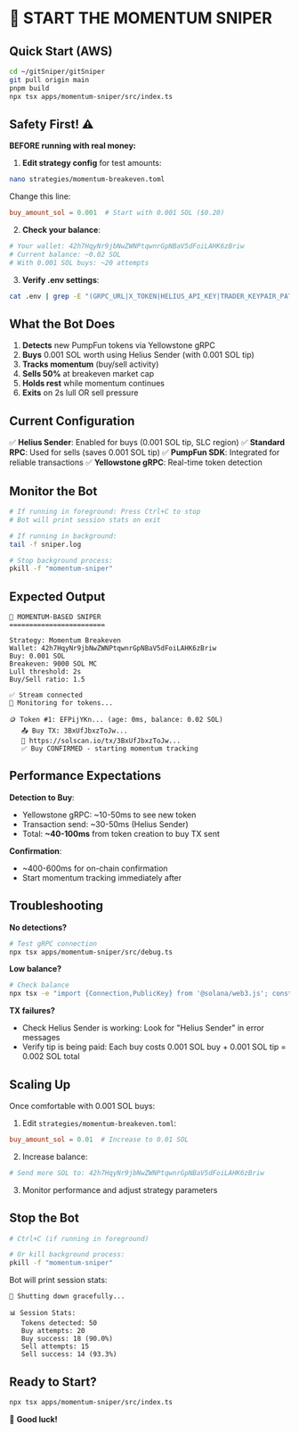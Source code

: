 # 🚀 START THE MOMENTUM SNIPER

## Quick Start (AWS)

```bash
cd ~/gitSniper/gitSniper
git pull origin main
pnpm build
npx tsx apps/momentum-sniper/src/index.ts
```

## Safety First! ⚠️

**BEFORE running with real money:**

1. **Edit strategy config** for test amounts:
```bash
nano strategies/momentum-breakeven.toml
```

Change this line:
```toml
buy_amount_sol = 0.001  # Start with 0.001 SOL ($0.20)
```

2. **Check your balance**:
```bash
# Your wallet: 42h7HqyNr9jbNwZWNPtqwnrGpNBaV5dFoiLAHK6zBriw
# Current balance: ~0.02 SOL
# With 0.001 SOL buys: ~20 attempts
```

3. **Verify .env settings**:
```bash
cat .env | grep -E "(GRPC_URL|X_TOKEN|HELIUS_API_KEY|TRADER_KEYPAIR_PATH)"
```

## What the Bot Does

1. **Detects** new PumpFun tokens via Yellowstone gRPC
2. **Buys** 0.001 SOL worth using Helius Sender (with 0.001 SOL tip)
3. **Tracks momentum** (buy/sell activity)
4. **Sells 50%** at breakeven market cap
5. **Holds rest** while momentum continues
6. **Exits** on 2s lull OR sell pressure

## Current Configuration

✅ **Helius Sender**: Enabled for buys (0.001 SOL tip, SLC region)
✅ **Standard RPC**: Used for sells (saves 0.001 SOL tip)
✅ **PumpFun SDK**: Integrated for reliable transactions
✅ **Yellowstone gRPC**: Real-time token detection

## Monitor the Bot

```bash
# If running in foreground: Press Ctrl+C to stop
# Bot will print session stats on exit

# If running in background:
tail -f sniper.log

# Stop background process:
pkill -f "momentum-sniper"
```

## Expected Output

```
🎯 MOMENTUM-BASED SNIPER
========================

Strategy: Momentum Breakeven
Wallet: 42h7HqyNr9jbNwZWNPtqwnrGpNBaV5dFoiLAHK6zBriw
Buy: 0.001 SOL
Breakeven: 9000 SOL MC
Lull threshold: 2s
Buy/Sell ratio: 1.5

✅ Stream connected
🎯 Monitoring for tokens...

🪙 Token #1: EFPijYKn... (age: 0ms, balance: 0.02 SOL)
   📤 Buy TX: 3BxUfJbxzToJw...
   🔗 https://solscan.io/tx/3BxUfJbxzToJw...
   ✅ Buy CONFIRMED - starting momentum tracking
```

## Performance Expectations

**Detection to Buy**:
- Yellowstone gRPC: ~10-50ms to see new token
- Transaction send: ~30-50ms (Helius Sender)
- Total: **~40-100ms** from token creation to buy TX sent

**Confirmation**:
- ~400-600ms for on-chain confirmation
- Start momentum tracking immediately after

## Troubleshooting

**No detections?**
```bash
# Test gRPC connection
npx tsx apps/momentum-sniper/src/debug.ts
```

**Low balance?**
```bash
# Check balance
npx tsx -e "import {Connection,PublicKey} from '@solana/web3.js'; const c=new Connection('https://api.mainnet-beta.solana.com'); c.getBalance(new PublicKey('42h7HqyNr9jbNwZWNPtqwnrGpNBaV5dFoiLAHK6zBriw')).then(b=>console.log((b/1e9).toFixed(4)+' SOL'))"
```

**TX failures?**
- Check Helius Sender is working: Look for "Helius Sender" in error messages
- Verify tip is being paid: Each buy costs 0.001 SOL buy + 0.001 SOL tip = 0.002 SOL total

## Scaling Up

Once comfortable with 0.001 SOL buys:

1. Edit `strategies/momentum-breakeven.toml`:
```toml
buy_amount_sol = 0.01  # Increase to 0.01 SOL
```

2. Increase balance:
```bash
# Send more SOL to: 42h7HqyNr9jbNwZWNPtqwnrGpNBaV5dFoiLAHK6zBriw
```

3. Monitor performance and adjust strategy parameters

## Stop the Bot

```bash
# Ctrl+C (if running in foreground)

# Or kill background process:
pkill -f "momentum-sniper"
```

Bot will print session stats:
```
🛑 Shutting down gracefully...

📊 Session Stats:
   Tokens detected: 50
   Buy attempts: 20
   Buy success: 18 (90.0%)
   Sell attempts: 15
   Sell success: 14 (93.3%)
```

## Ready to Start?

```bash
npx tsx apps/momentum-sniper/src/index.ts
```

🚀 **Good luck!**

